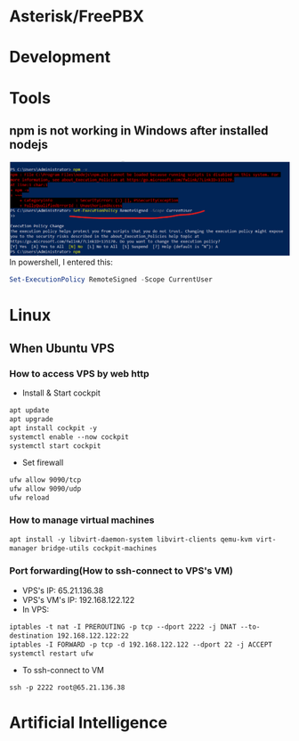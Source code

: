 # Asterisk/FreePBX
# Development
# Tools
## npm is not working in Windows after installed nodejs
![alt text](npm-not-working-in-windows.png)
In powershell, I entered this:
```powershell
Set-ExecutionPolicy RemoteSigned -Scope CurrentUser
```
# Linux
## When Ubuntu VPS
### How to access VPS by web http
- Install & Start cockpit
```
apt update
apt upgrade
apt install cockpit -y
systemctl enable --now cockpit
systemctl start cockpit
```
- Set firewall
```
ufw allow 9090/tcp
ufw allow 9090/udp
ufw reload
```

### How to manage virtual machines
```
apt install -y libvirt-daemon-system libvirt-clients qemu-kvm virt-manager bridge-utils cockpit-machines
```

### Port forwarding(How to ssh-connect to VPS's VM)
- VPS's IP: 65.21.136.38
- VPS's VM's IP: 192.168.122.122
- In VPS:
```shell
iptables -t nat -I PREROUTING -p tcp --dport 2222 -j DNAT --to-destination 192.168.122.122:22
iptables -I FORWARD -p tcp -d 192.168.122.122 --dport 22 -j ACCEPT
systemctl restart ufw
```
- To ssh-connect to VM
```
ssh -p 2222 root@65.21.136.38
```
# Artificial Intelligence
